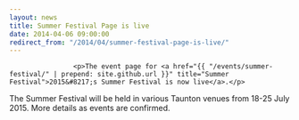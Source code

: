 ```yaml
---
layout: news
title: Summer Festival Page is live
date: 2014-04-06 09:00:00
redirect_from: "/2014/04/summer-festival-page-is-live/"
---
```

<section>

                    
                    <p>The event page for <a href="{{ "/events/summer-festival/" | prepend: site.github.url }}" title="Summer Festival">2015&#8217;s Summer Festival is now live</a>.</p>
<p>The Summer Festival will be held in various Taunton venues from 18-25 July 2015. More details as events are confirmed.</p>

                
</section>
